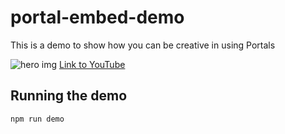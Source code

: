 # portal-embed-demo
This is a demo to show how you can be creative in using Portals

![hero img](https://cdn.glitch.com/98449704-33d8-49b2-88f2-aa6d2aeba5d3%2Fportal-embed-demo.png?1556174748286)
[Link to YouTube](https://youtu.be/CpDXckVvXLU)


## Running the demo

```bash
npm run demo
```
